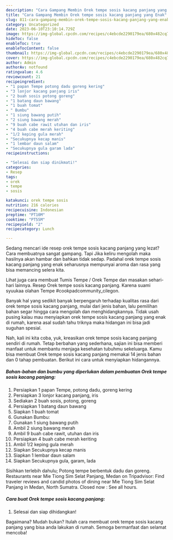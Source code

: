 ```yaml
---
description: "Cara Gampang Membin Orek tempe sosis kacang panjang yang Enak"
title: "Cara Gampang Membin Orek tempe sosis kacang panjang yang Enak"
slug: 811-cara-gampang-membin-orek-tempe-sosis-kacang-panjang-yang-enak
category: Uncategorized
date: 2023-06-10T23:10:14.729Z
image: https://img-global.cpcdn.com/recipes/c4ebcde2290179ea/680x482cq70/orek-tempe-sosis-kacang-panjang-foto-resep-utama.jpg
hideToc: false
enableToc: true
enableTocContent: false
thumbnail: https://img-global.cpcdn.com/recipes/c4ebcde2290179ea/680x482cq70/orek-tempe-sosis-kacang-panjang-foto-resep-utama.jpg
cover: https://img-global.cpcdn.com/recipes/c4ebcde2290179ea/680x482cq70/orek-tempe-sosis-kacang-panjang-foto-resep-utama.jpg
author: Admin
authorAv: notfound
ratingvalue: 4.6
reviewcount: 21
recipeingredient:
- "1 papan Tempe potong dadu goreng kering"
- "3 lonjor kacang panjang iris"
- "2 buah sosis potong goreng"
- "1 batang daun bawang"
- "1 buah tomat"
- " Bumbu"
- "1 siung bawang putih"
- "2 siung bawang merah"
- "9 buah cabe rawit utuhan dan iris"
- "4 buah cabe merah keriting"
- "1/2 keping gula merah"
- "Secukupnya kecap manis"
- "1 lembar daun salam"
- "Secukupnya gula garam lada"
recipeinstructions:

- "Selesai dan siap dinikmati!"
categories:
- Resep
tags:
- orek
- tempe
- sosis

katakunci: orek tempe sosis 
nutrition: 216 calories
recipecuisine: Indonesian
preptime: "PT10M"
cooktime: "PT55M"
recipeyield: "2"
recipecategory: Lunch

---
```



Sedang mencari ide resep orek tempe sosis kacang panjang yang lezat? Cara membuatnya sangat gampang. Tapi Jika keliru mengolah maka hasilnya akan hambar dan bahkan tidak sedap. Padahal orek tempe sosis kacang panjang yang enak seharusnya mempunyai aroma dan rasa yang bisa memancing selera kita.


Lihat juga cara membuat Tumis Tempe / Orek Tempe dan masakan sehari-hari lainnya. Resep Orek tempe sosis kacang panjang. Karena suami syuukaa olahan Tempe #cookpadcommunity_cilegon.

Banyak hal yang sedikit banyak berpengaruh terhadap kualitas rasa dari orek tempe sosis kacang panjang, mulai dari jenis bahan, lalu pemilihan bahan segar hingga cara mengolah dan menghidangkannya. Tidak usah pusing kalau mau menyiapkan orek tempe sosis kacang panjang yang enak di rumah, karena asal sudah tahu triknya maka hidangan ini bisa jadi suguhan spesial.


Nah, kali ini kita coba, yuk, kreasikan orek tempe sosis kacang panjang sendiri di rumah. Tetap berbahan yang sederhana, sajian ini bisa memberi manfaat untuk membantu menjaga kesehatan tubuhmu sekeluarga. Kamu bisa membuat Orek tempe sosis kacang panjang memakai 14 jenis bahan dan 0 tahap pembuatan. Berikut ini cara untuk menyiapkan hidangannya.

<!--inarticleads1-->

##### Bahan-bahan dan bumbu yang diperlukan dalam pembuatan Orek tempe sosis kacang panjang:

1. Persiapkan 1 papan Tempe, potong dadu, goreng kering
1. Persiapkan 3 lonjor kacang panjang, iris
1. Sediakan 2 buah sosis, potong, goreng
1. Persiapkan 1 batang daun bawang
1. Siapkan 1 buah tomat
1. Gunakan  Bumbu:
1. Gunakan 1 siung bawang putih
1. Ambil 2 siung bawang merah
1. Ambil 9 buah cabe rawit, utuhan dan iris
1. Persiapkan 4 buah cabe merah keriting
1. Ambil 1/2 keping gula merah
1. Siapkan Secukupnya kecap manis
1. Siapkan 1 lembar daun salam
1. Siapkan Secukupnya gula, garam, lada


Sisihkan terlebih dahulu; Potong tempe berbentuk dadu dan goreng. Restaurants near Mie Tiong Sim Selat Panjang, Medan on Tripadvisor: Find traveler reviews and candid photos of dining near Mie Tiong Sim Selat Panjang in Medan, North Sumatra. Closed now : See all hours. 

<!--inarticleads2-->

##### Cara buat Orek tempe sosis kacang panjang:


1. Selesai dan siap dihidangkan!



Bagaimana? Mudah bukan? Itulah cara membuat orek tempe sosis kacang panjang yang bisa anda lakukan di rumah. Semoga bermanfaat dan selamat mencoba!
